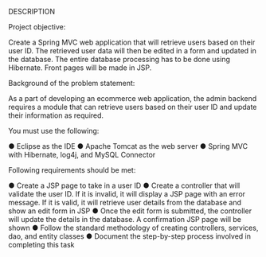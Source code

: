 DESCRIPTION

Project objective:

Create a Spring MVC web application that will retrieve users based on their user ID. The retrieved user data will then be edited in a form and updated in the database. The entire database processing has to be done using Hibernate. Front pages will be made in JSP.

Background of the problem statement:


As a part of developing an ecommerce web application, the admin backend requires a module that can retrieve users based on their user ID and update their information as required.


You must use the following:
 

● Eclipse as the IDE
● Apache Tomcat as the web server
● Spring MVC with Hibernate, log4j, and MySQL Connector

 

Following requirements should be met:

● Create a JSP page to take in a user ID
● Create a controller that will validate the user ID. If it is invalid, it will display a JSP page with an error message. If it is valid, it will retrieve user details from the database and show an edit form in JSP
● Once the edit form is submitted, the controller will update the details in the database. A confirmation JSP page will be shown
● Follow the standard methodology of creating controllers, services, dao, and entity classes
● Document the step-by-step process involved in completing this task
 
